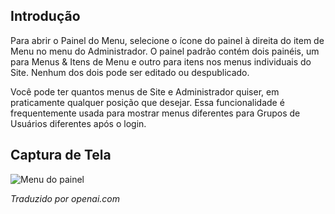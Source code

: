 <!-- Filename: J4.x:Menu_Dashboard / Display title: Menu do Painel de Controle -->

## Introdução

Para abrir o Painel do Menu, selecione o ícone do painel à direita do item de Menu no menu do Administrador. O painel padrão contém dois painéis, um para Menus & Itens de Menu e outro para itens nos menus individuais do Site. Nenhum dos dois pode ser editado ou despublicado.

Você pode ter quantos menus de Site e Administrador quiser, em praticamente qualquer posição que desejar. Essa funcionalidade é frequentemente usada para mostrar menus diferentes para Grupos de Usuários diferentes após o login.

## Captura de Tela

![Menu do painel](../../../en/images/dashboards/menus-dashboard.png)

*Traduzido por openai.com*


